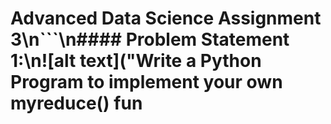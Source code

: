 # Advanced Data Science Assignment 3\n```\n#### Problem Statement​ ​1:\n![alt text]("Write a Python Program to implement your own myreduce() fun